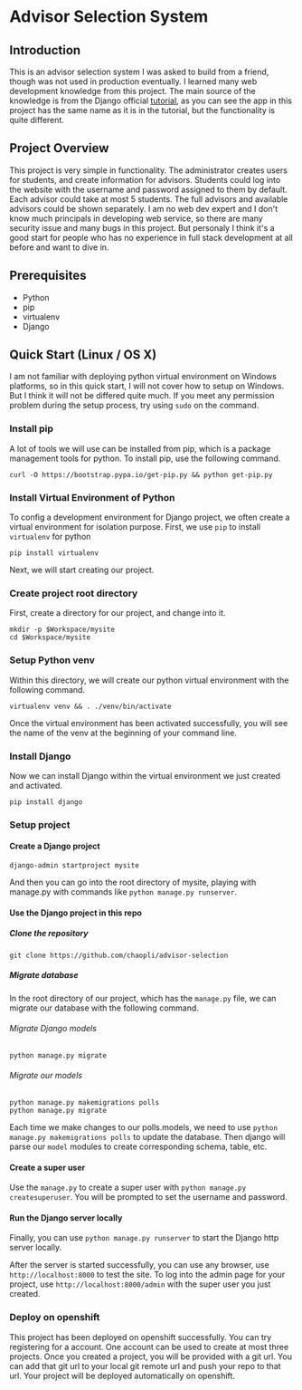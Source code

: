 # Advisor Selection System 
## Introduction
This is an advisor selection system I was asked to build from a friend, though was not used in production eventually. I learned many web development knowledge from this project. The main source of the knowledge is from the Django official [tutorial](https://docs.djangoproject.com/en/1.9/contents/), as you can see the app in this project has the same name as it is in the tutorial, but the functionality is quite different.

## Project Overview
This project is very simple in functionality. The administrator creates users for students, and create information for advisors. Students could log into the website with the username and password assigned to them by default. Each advisor could take at most 5 students. The full advisors and available advisors could be shown separately.
I am no web dev expert and I don't know much principals in developing web service, so there are many security issue and many bugs in this project. But personaly I think it's a good start for people who has no experience in full stack development at all before and want to dive in.

## Prerequisites
- Python
- pip
- virtualenv
- Django

## Quick Start (Linux / OS X)
I am not familiar with deploying python virtual environment on Windows platforms, so in this quick start, I will not cover how to setup on Windows. But I think it will not be differed quite much.
If you meet any permission problem during the setup process, try using `sudo` on the command.

### Install pip
A lot of tools we will use can be installed from pip, which is a package management tools for python. To install pip, use the following command.

```shell
curl -O https://bootstrap.pypa.io/get-pip.py && python get-pip.py
```

### Install Virtual Environment of Python
To config a development environment for Django project, we often create a virtual environment for isolation purpose. First, we use `pip` to install `virtualenv` for python

```shell
pip install virtualenv
```

Next, we will start creating our project.

### Create project root directory
First, create a directory for our project, and change into it.

```shell
mkdir -p $Workspace/mysite
cd $Workspace/mysite
```

### Setup Python venv
Within this directory, we will create our python virtual environment with the following command.

```shell
virtualenv venv && . ./venv/bin/activate
```

Once the virtual environment has been activated successfully, you will see the name of the venv at the beginning of your command line.
### Install Django
Now we can install Django within the virtual environment we just created and activated.

```shell
pip install django
```

### Setup project
#### Create a Django project

```shell
django-admin startproject mysite
```

And then you can go into the root directory of mysite, playing with manage.py with commands like `python manage.py runserver`.

#### Use the Django project in this repo
##### Clone the repository

```shell
git clone https://github.com/chaopli/advisor-selection
```

##### Migrate database
In the root directory of our project, which has the `manage.py` file, we can migrate our database with the following command.

###### Migrate Django models

```shell
python manage.py migrate
```

###### Migrate our models

```shell
python manage.py makemigrations polls
python manage.py migrate 
```

Each time we make changes to our polls.models, we need to use `python manage.py makemigrations polls` to update the database.
Then django will parse our `model` modules to create corresponding schema, table, etc.

#### Create a super user
Use the `manage.py` to create a super user with `python manage.py createsuperuser`. You will be prompted to set the username and password.

#### Run the Django server locally
Finally, you can use `python manage.py runserver` to start the Django http server locally.

After the server is started successfully, you can use any browser, use `http://localhost:8000` to test the site.
To log into the admin page for your project, use `http://localhost:8000/admin` with the super user you just created.

### Deploy on openshift
This project has been deployed on openshift successfully. You can try registering for a account. One account can be used to create at most three projects.
Once you created a project, you will be provided with a git url. You can add that git url to your local git remote url and push your repo to that url.
Your project will be deployed automatically on openshift.
